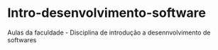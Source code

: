 # Intro-desenvolvimento-software
 Aulas da faculdade - Disciplina de introdução a desennvolvimento de softwares
